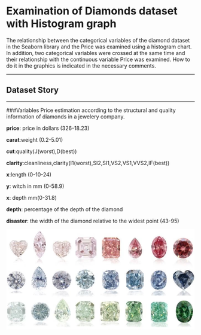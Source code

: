 # Examination of Diamonds dataset with Histogram graph

The relationship between the categorical variables of the diamond dataset in the Seaborn library and the Price was examined using a histogram chart. In addition, two categorical variables were crossed at the same time and their relationship with the continuous variable Price was examined. How to do it in the graphics is indicated in the necessary comments.


----------------------------------------------------------------
## Dataset Story
---------------------------------------------------------------

###Variables
Price estimation according to the structural and quality information of diamonds in a jewelery company.


**price**: price in dollars (326-18.23)

**carat**:weight (0.2-5.01)

**cut**:quality(J(worst),D(best))

**clarity**:cleanliness,clarity(I1(worst),SI2,SI1,VS2,VS1,VVS2,IF(best))

**x**:length (0-10-24)

**y**: witch in mm (0-58.9)

**x**: depth mm(0-31.8)

**depth**: percentage of the depth of the diamond

**disaster**: the width of the diamond relative to the widest point (43-95)

![Diamonds](https://github.com/cagricoban/Examination-of-Diamonds-dataset-with-Histogram-graph/blob/master/image/diamonds.png)

